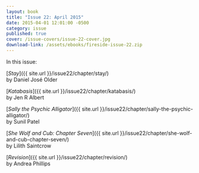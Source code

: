 ```yaml
---
layout: book
title: "Issue 22: April 2015"
date: 2015-04-01 12:01:00 -0500
category: issue
published: true
cover: /issue-covers/issue-22-cover.jpg
download-link: /assets/ebooks/fireside-issue-22.zip
---
```


In this issue:

[_Stay_]({{ site.url }}/issue22/chapter/stay/)<br/>
by Daniel José Older

[_Katabasis_]({{ site.url }}/issue22/chapter/katabasis/)<br/>
by Jen R Albert

[_Sally the Psychic Alligator_]({{ site.url }}/issue22/chapter/sally-the-psychic-alligator/)<br/>
by Sunil Patel

[_She Wolf and Cub: Chapter Seven_]({{ site.url }}/issue22/chapter/she-wolf-and-cub-chapter-seven/)<br/>
by Lilith Saintcrow

[_Revision_]({{ site.url }}/issue22/chapter/revision/)<br/>
by Andrea Phillips

